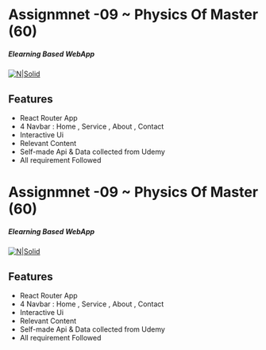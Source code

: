 # Assignmnet -09 ~ Physics Of Master (60)

##### Elearning Based WebApp

[![N|Solid](https://www.programming-hero.com/assets/img/hero-header/iphone/programming-hero-logo.png)](https://web.programming-hero.com/)

## Features

- React Router App
- 4 Navbar : Home , Service , About , Contact
- Interactive Ui
- Relevant Content
- Self-made Api & Data collected from Udemy
- All requirement Followed

# Assignmnet -09 ~ Physics Of Master (60)

##### Elearning Based WebApp

[![N|Solid](https://www.programming-hero.com/assets/img/hero-header/iphone/programming-hero-logo.png)](https://web.programming-hero.com/)

## Features

- React Router App
- 4 Navbar : Home , Service , About , Contact
- Interactive Ui
- Relevant Content
- Self-made Api & Data collected from Udemy
- All requirement Followed
